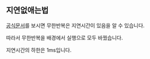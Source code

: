 ##  지연없애는법
[공식문서](https://makecode.microbit.org/reference/control/in-background)를 보시면
무한반복은 지연시간이 있음을 알 수 있습니다.

따라서 무한반복을 배경에서 실행으로 모두 바꿨습니다.

지연시간의 하한은 1ms입니다.
